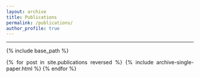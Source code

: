 ```yaml
---
layout: archive
title: Publications 
permalink: /publications/
author_profile: true
---
```

<style> body {text-align: justify} </style> 


---
{% include base_path %}

{% for post in site.publications reversed %}
  {% include archive-single-paper.html %}
{% endfor %}
